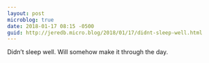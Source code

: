 ```yaml
---
layout: post
microblog: true
date: 2018-01-17 08:15 -0500
guid: http://jeredb.micro.blog/2018/01/17/didnt-sleep-well.html
---
```

Didn’t sleep well. Will somehow make it through the day.
